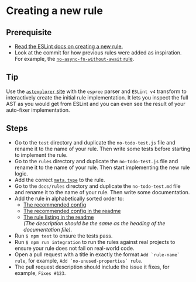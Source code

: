 # Creating a new rule

## Prerequisite

- [Read the ESLint docs on creating a new rule.](https://eslint.org/docs/developer-guide/working-with-rules)
- Look at the commit for how previous rules were added as inspiration. For example, the [`no-async-fn-without-await` rule](https://github.com/avajs/eslint-plugin-ava/commit/a443d7a9c94165f42749938e6b491a7c10749b6c).


## Tip

Use the [`astexplorer` site](https://astexplorer.net) with the `espree` parser and `ESLint v4` transform to interactively create the initial rule implementation. It lets you inspect the full AST as you would get from ESLint and you can even see the result of your auto-fixer implementation.


## Steps

- Go to the `test` directory and duplicate the `no-todo-test.js` file and rename it to the name of your rule. Then write some tests before starting to implement the rule.
- Go to the `rules` directory and duplicate the `no-todo-test.js` file and rename it to the name of your rule. Then start implementing the new rule logic.
- Add the correct [`meta.type`](https://eslint.org/docs/developer-guide/working-with-rules#rule-basics) to the rule.
- Go to the `docs/rules` directory and duplicate the `no-todo-test.md` file and rename it to the name of your rule. Then write some documentation.
- Add the rule in alphabetically sorted order to:
	- [The recommended config](https://github.com/avajs/eslint-plugin-ava/blob/0ded4b5c3cd09504e846309760566c9499a24196/index.js#L19)
	- [The recommended config in the readme](https://github.com/avajs/eslint-plugin-ava/blame/0ded4b5c3cd09504e846309760566c9499a24196/readme.md#L35)
	- [The rule listing in the readme](https://github.com/avajs/eslint-plugin-ava/blame/0ded4b5c3cd09504e846309760566c9499a24196/readme.md#L73)<br>
	*(The description should be the same as the heading of the documentation file).*
- Run `$ npm test` to ensure the tests pass.
- Run `$ npm run integration` to run the rules against real projects to ensure your rule does not fail on real-world code.
- Open a pull request with a title in exactly the format `` Add `rule-name` rule ``, for example, `` Add `no-unused-properties` rule ``.
- The pull request description should include the issue it fixes, for example, `Fixes #123`.
